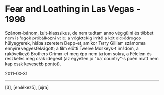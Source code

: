 # Fear and Loathing in Las Vegas - 1998

Szánom-bánom, kult-klasszikus, de nem tudtam anno végigülni és többet nem is fogok próbálkozni vele: a végletekig irritál a két olcsódrogos hülyegyerek, hiába szeretem Depp-et, amikor Terry Gilliam számomra ennyire vegyesfelvágott; a film előtti Twelve Monkeys-t imádom, a rákövetkező Brothers Grimm-et meg épp nem tartom sokra, a Félelem és reszketés meg csak idegesít (az egyetlen jó "bat country"-s poén miatt nem kap csak kevesebb pontot).

2011-03-31 

----

[3], [emlékező], [újra]
